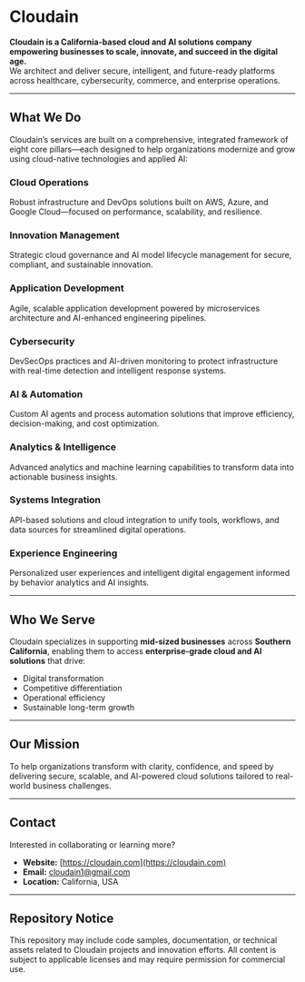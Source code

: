 # Cloudain

**Cloudain is a California-based cloud and AI solutions company empowering businesses to scale, innovate, and succeed in the digital age.**  
We architect and deliver secure, intelligent, and future-ready platforms across healthcare, cybersecurity, commerce, and enterprise operations.

---

## What We Do

Cloudain’s services are built on a comprehensive, integrated framework of eight core pillars—each designed to help organizations modernize and grow using cloud-native technologies and applied AI:

### Cloud Operations  
Robust infrastructure and DevOps solutions built on AWS, Azure, and Google Cloud—focused on performance, scalability, and resilience.

### Innovation Management  
Strategic cloud governance and AI model lifecycle management for secure, compliant, and sustainable innovation.

### Application Development  
Agile, scalable application development powered by microservices architecture and AI-enhanced engineering pipelines.

### Cybersecurity  
DevSecOps practices and AI-driven monitoring to protect infrastructure with real-time detection and intelligent response systems.

### AI & Automation  
Custom AI agents and process automation solutions that improve efficiency, decision-making, and cost optimization.

### Analytics & Intelligence  
Advanced analytics and machine learning capabilities to transform data into actionable business insights.

### Systems Integration  
API-based solutions and cloud integration to unify tools, workflows, and data sources for streamlined digital operations.

### Experience Engineering  
Personalized user experiences and intelligent digital engagement informed by behavior analytics and AI insights.

---

## Who We Serve

Cloudain specializes in supporting **mid-sized businesses** across **Southern California**, enabling them to access **enterprise-grade cloud and AI solutions** that drive:

- Digital transformation  
- Competitive differentiation  
- Operational efficiency  
- Sustainable long-term growth

---

## Our Mission

To help organizations transform with clarity, confidence, and speed by delivering secure, scalable, and AI-powered cloud solutions tailored to real-world business challenges.

---

## Contact

Interested in collaborating or learning more?

- **Website:** [https://cloudain.com](https://cloudain.com)  
- **Email:** cloudain1@gmail.com  
- **Location:** California, USA  

---

## Repository Notice

This repository may include code samples, documentation, or technical assets related to Cloudain projects and innovation efforts. All content is subject to applicable licenses and may require permission for commercial use.


